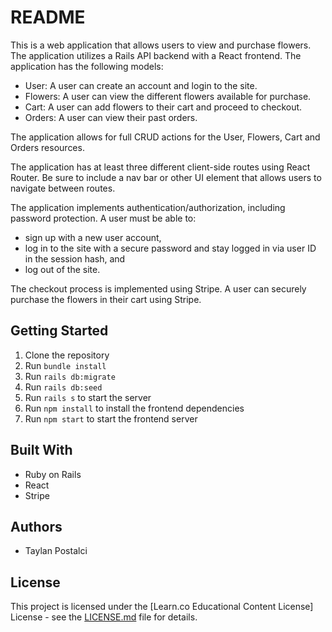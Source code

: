 # README

This is a web application that allows users to view and purchase flowers. The application utilizes a Rails API backend with a React frontend. The application has the following models:
- User: A user can create an account and login to the site.
- Flowers: A user can view the different flowers available for purchase.
- Cart: A user can add flowers to their cart and proceed to checkout.
- Orders: A user can view their past orders.

The application allows for full CRUD actions for the User, Flowers, Cart and Orders resources.

The application has at least three different client-side routes using React Router. Be sure to include a nav bar or other UI element that allows users to navigate between routes.

The application implements authentication/authorization, including password protection. A user must be able to:
- sign up with a new user account,
- log in to the site with a secure password and stay logged in via user ID in the session hash, and
- log out of the site.

The checkout process is implemented using Stripe. A user can securely purchase the flowers in their cart using Stripe.

## Getting Started

1. Clone the repository
2. Run `bundle install`
3. Run `rails db:migrate`
4. Run `rails db:seed`
5. Run `rails s` to start the server
6. Run `npm install` to install the frontend dependencies
7. Run `npm start` to start the frontend server

## Built With
- Ruby on Rails
- React
- Stripe

## Authors
- Taylan Postalci

## License
This project is licensed under the [Learn.co Educational Content License] License - see the [LICENSE.md](LICENSE.md) file for details.